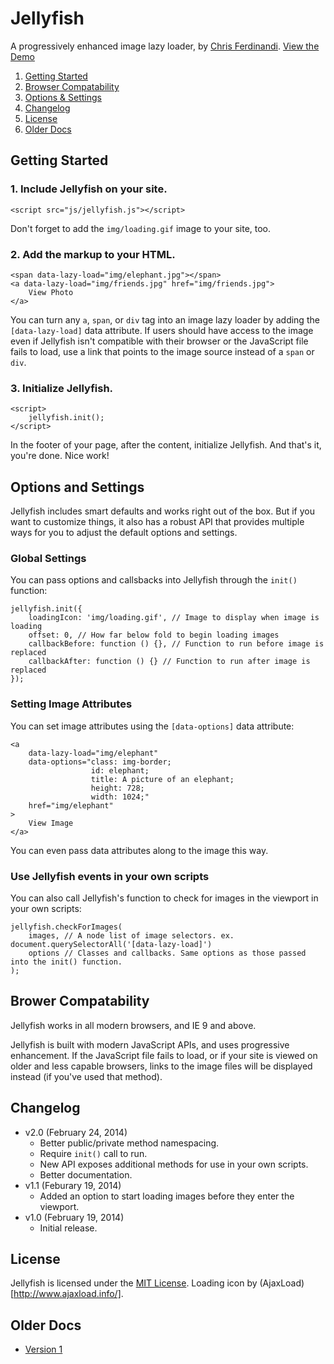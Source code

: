 # Jellyfish
A progressively enhanced image lazy loader, by [Chris Ferdinandi](http://gomakethings.com). [View the Demo](http://cferdinandi.github.io/jellyfish/)

1. [Getting Started](#getting-started)
2. [Browser Compatability](#browser-compatability)
3. [Options & Settings](#options-and-settings)
4. [Changelog](#changelog)
5. [License](#license)
6. [Older Docs](#older-docs)



## Getting Started

### 1. Include Jellyfish on your site.

	<script src="js/jellyfish.js"></script>

Don't forget to add the `img/loading.gif` image to your site, too.

### 2. Add the markup to your HTML.

	<span data-lazy-load="img/elephant.jpg"></span>
	<a data-lazy-load="img/friends.jpg" href="img/friends.jpg">
		View Photo
	</a>

You can turn any `a`, `span`, or `div` tag into an image lazy loader by adding the `[data-lazy-load]` data attribute. If users should have access to the image even if Jellyfish isn't compatible with their browser or the JavaScript file fails to load, use a link that points to the image source instead of a `span` or `div`.

### 3. Initialize Jellyfish.

	<script>
		jellyfish.init();
	</script>

In the footer of your page, after the content, initialize Jellyfish. And that's it, you're done. Nice work!



## Options and Settings

Jellyfish includes smart defaults and works right out of the box. But if you want to customize things, it also has a robust API that provides multiple ways for you to adjust the default options and settings.

### Global Settings

You can pass options and callsbacks into Jellyfish through the `init()` function:

	jellyfish.init({
		loadingIcon: 'img/loading.gif', // Image to display when image is loading
		offset: 0, // How far below fold to begin loading images
		callbackBefore: function () {}, // Function to run before image is replaced
		callbackAfter: function () {} // Function to run after image is replaced
	});

### Setting Image Attributes

You can set image attributes using the `[data-options]` data attribute:

	<a
		data-lazy-load="img/elephant"
		data-options="class: img-border;
		              id: elephant;
		              title: A picture of an elephant;
		              height: 728;
		              width: 1024;"
		href="img/elephant"
	>
		View Image
	</a>

You can even pass data attributes along to the image this way.

### Use Jellyfish events in your own scripts

You can also call Jellyfish's function to check for images in the viewport in your own scripts:

	jellyfish.checkForImages(
		images, // A node list of image selectors. ex. document.querySelectorAll('[data-lazy-load]')
		options // Classes and callbacks. Same options as those passed into the init() function.
	);



## Brower Compatability

Jellyfish works in all modern browsers, and IE 9 and above.

Jellyfish is built with modern JavaScript APIs, and uses progressive enhancement. If the JavaScript file fails to load, or if your site is viewed on older and less capable browsers, links to the image files will be displayed instead (if you've used that method).



## Changelog
* v2.0 (February 24, 2014)
  * Better public/private method namespacing.
  * Require `init()` call to run.
  * New API exposes additional methods for use in your own scripts.
  * Better documentation.
* v1.1 (Feburary 19, 2014)
  * Added an option to start loading images before they enter the viewport.
* v1.0 (February 19, 2014)
  * Initial release.



## License
Jellyfish is licensed under the [MIT License](http://gomakethings.com/mit/). Loading icon by (AjaxLoad)[http://www.ajaxload.info/].



## Older Docs

* [Version 1](http://cferdinandi.github.io/jellyfish/archive/v1/)